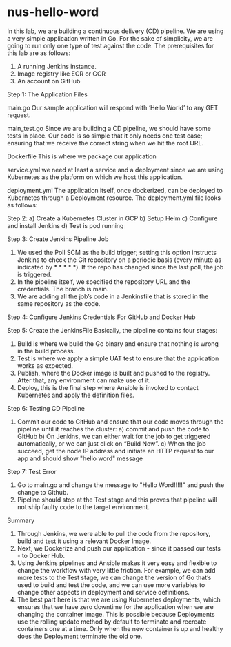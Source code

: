 # nus-hello-word

In this lab, we are building a continuous delivery (CD) pipeline. We are using a very simple application written in Go. For the sake of simplicity, we are going to run only one type of test against the code. The prerequisites for this lab are as follows:

1) A running Jenkins instance. 
2) Image registry like ECR or GCR
3) An account on GitHub

Step 1: The Application Files

main.go
Our sample application will respond with ‘Hello World’ to any GET request. 

main_test.go
Since we are building a CD pipeline, we should have some tests in place. Our code is so simple that it only needs one test case; ensuring that we receive the correct string when we hit the root URL.

Dockerfile
This is where we package our application

service.yml
we need at least a service and a deployment since we are using Kubernetes as the platform on which we host this application.

deployment.yml
The application itself, once dockerized, can be deployed to Kubernetes through a Deployment resource. The deployment.yml file looks as follows:

Step 2:
a) Create a Kubernetes Cluster in GCP
b) Setup Helm
c) Configure and install Jenkins
d) Test is pod running

Step 3: Create Jenkins Pipeline Job
1) We used the Poll SCM as the build trigger; setting this option instructs Jenkins to check the Git repository on a periodic basis (every minute as indicated by * * * * *). If the repo has changed since the last poll, the job is triggered.
2) In the pipeline itself, we specified the repository URL and the credentials. The branch is main.
3) We are adding all the job’s code in a Jenkinsfile that is stored in the same repository as the code.

Step 4: Configure Jenkins Credentials For GitHub and Docker Hub

Step 5: Create the JenkinsFile
Basically, the pipeline contains four stages:
1) Build is where we build the Go binary and ensure that nothing is wrong in the build process.
2) Test is where we apply a simple UAT test to ensure that the application works as expected.
3) Publish, where the Docker image is built and pushed to the registry. After that, any environment can make use of it.
4) Deploy, this is the final step where Ansible is invoked to contact Kubernetes and apply the definition files.

Step 6: Testing CD Pipeline
1) Commit our code to GitHub and ensure that our code moves through the pipeline until it reaches the cluster:
a) commit and push the code to GitHub
b) On Jenkins, we can either wait for the job to get triggered automatically, or we can just click on “Build Now”.
c) When the job succeed, get the node IP address and initiate an HTTP request to our app and should show "hello word" message

Step 7: Test Error
1) Go to main.go and change the message to "Hello Word!!!!!" and push the change to Github.
2) Pipeline should stop at the Test stage and this proves that pipeline will not ship faulty code to the target environment.

Summary
1) Through Jenkins, we were able to pull the code from the repository, build and test it using a relevant Docker Image.
2) Next, we Dockerize and push our application - since it passed our tests - to Docker Hub.
3) Using Jenkins pipelines and Ansible makes it very easy and flexible to change the workflow with very little friction. For example, we can add more tests to the Test stage, we can change the version of Go that’s used to build and test the code, and we can use more variables to change other aspects in deployment and service definitions.
4) The best part here is that we are using Kubernetes deployments, which ensures that we have zero downtime for the application when we are changing the container image. This is possible because Deployments use the rolling update method by default to terminate and recreate containers one at a time. Only when the new container is up and healthy does the Deployment terminate the old one.




